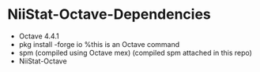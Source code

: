 # NiiStat-Octave-Dependencies

+ Octave 4.4.1
+ pkg install -forge io %this is an Octave command
+ spm (compiled using Octave mex) (compiled spm attached in this repo)
+ NiiStat-Octave
